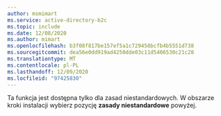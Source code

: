 ```yaml
---
author: msmimart
ms.service: active-directory-b2c
ms.topic: include
ms.date: 12/08/2020
ms.author: mimart
ms.openlocfilehash: b3f08f817be157ef5a1c729458bcfb4b5551d738
ms.sourcegitcommit: dea56e0dd919ad4250dde03c11d5406530c21c28
ms.translationtype: MT
ms.contentlocale: pl-PL
ms.lasthandoff: 12/09/2020
ms.locfileid: "97425830"
---
```

Ta funkcja jest dostępna tylko dla zasad niestandardowych. W obszarze kroki instalacji wybierz pozycję **zasady niestandardowe** powyżej.